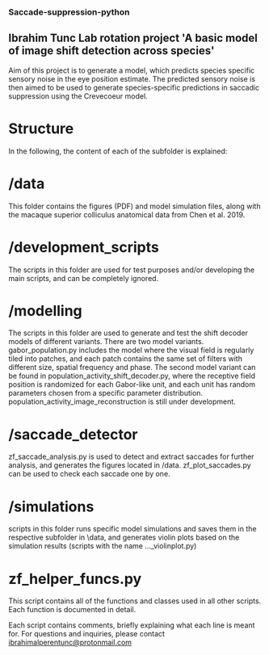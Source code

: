### Saccade-suppression-python

## Ibrahim Tunc Lab rotation project 'A basic model of image shift detection across species'
Aim of this project is to generate a model, which predicts species specific sensory noise in the eye position estimate. The predicted sensory noise is then aimed to be used to generate species-specific predictions in saccadic suppression using the Crevecoeur model.

# Structure
In the following, the content of each of the subfolder is explained:

# /data
This folder contains the figures (PDF) and model simulation files, along with the macaque superior colliculus anatomical data from Chen et al. 2019.

# /development_scripts
The scripts in this folder are used for test purposes and/or developing the main scripts, and can be completely ignored.

# /modelling
The scripts in this folder are used to generate and test the shift decoder models of different variants. There are two model variants. gabor_population.py includes the model where the visual field is regularly tiled into patches, and each patch contains the same set of filters with different size, spatial frequency and phase. The second model variant can be found in population_activity_shift_decoder.py, where the receptive field position is randomized for each Gabor-like unit, and each unit has random parameters chosen from a specific parameter distribution. population_activity_image_reconstruction is still under development.

# /saccade_detector
zf_saccade_analysis.py is used to detect and extract saccades for further analysis, and generates the figures located in /data. zf_plot_saccades.py can be used to check each saccade one by one.

# /simulations
scripts in this folder runs specific model simulations and saves them in the respective subfolder in \data, and generates violin plots based on the simulation results (scripts with the name ..._violinplot.py)

# zf_helper_funcs.py
This script contains all of the functions and classes used in all other scripts. Each function is documented in detail.

Each script contains comments, briefly explaining what each line is meant for. For questions and inquiries, please contact ibrahimalperentunc@protonmail.com

